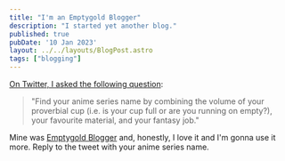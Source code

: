 ```yaml
---
title: "I'm an Emptygold Blogger"
description: "I started yet another blog."
published: true
pubDate: '10 Jan 2023'
layout: ../../layouts/BlogPost.astro
tags: ["blogging"]
---
```


[On Twitter, I asked the following question](https://twitter.com/LukeDavisSEO/status/1608818032721235969):

> "Find your anime series name by combining the volume of your proverbial cup (i.e. is your cup full or are you running on empty?), your favourite material, and your fantasy job."

Mine was [Emptygold Blogger](https://emptygold.blog) and, honestly, I love it and I'm gonna use it more. Reply to the tweet with your anime series name.